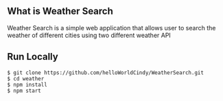 ## What is Weather Search
Weather Search is a simple web application that allows user to search the weather of different cities using two different weather API


## Run Locally
```
$ git clone https://github.com/helloWorldCindy/WeatherSearch.git
$ cd weather
$ npm install
$ npm start
```